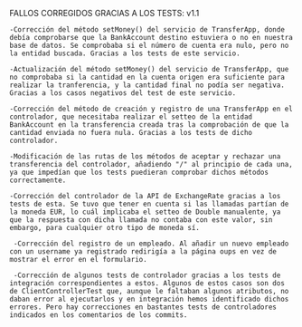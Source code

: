 FALLOS CORREGIDOS GRACIAS A LOS TESTS: v1.1

	-Corrección del método setMoney() del servicio de TransferApp, donde debía comprobarse que la BankAccount destino estuviera o no en nuestra base de datos. Se comprobaba si el número de cuenta era nulo, pero no la entidad buscada. Gracias a los tests de este servicio.
	
	-Actualización del método setMoney() del servicio de TransferApp, que no comprobaba si la cantidad en la cuenta origen era suficiente para realizar la tranferencia, y la cantidad final no podía ser negativa. Gracias a los casos negativos del test de este servicio.
	
	-Corrección del método de creación y registro de una TransferApp en el controlador, que necesitaba realizar el setteo de la entidad BankAccount en la transferencia creada tras la comprobación de que la cantidad enviada no fuera nula. Gracias a los tests de dicho controlador.
	
	-Modificación de las rutas de los métodos de aceptar y rechazar una transferencia del controlador, añadiendo "/" al principio de cada una, ya que impedían que los tests puedieran comprobar dichos métodos correctamente.
	
	-Corrección del controlador de la API de ExchangeRate gracias a los tests de esta. Se tuvo que tener en cuenta si las llamadas partían de la moneda EUR, lo cuál implicaba el setteo de Double manualente, ya que la respuesta con dicha llamada no contaba con este valor, sin embargo, para cualquier otro tipo de moneda sí.
        
     -Corrección del registro de un empleado. Al añadir un nuevo empleado con un username ya registrado redirigía a la página oups en vez de mostrar el error en el formulario.
     
     -Corrección de algunos tests de controlador gracias a los tests de integración correspondientes a estos. Algunos de estos casos son dos de ClientControllerTest que, aunque le faltaban algunos atributos, no daban error al ejecutarlos y en integración hemos identificado dichos errores. Pero hay correcciones en bastantes tests de controladores indicados en los comentarios de los commits.

